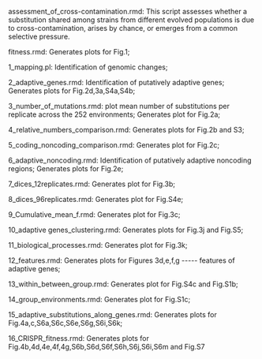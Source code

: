 assessment_of_cross-contamination.rmd: This script assesses whether a substitution shared among strains from different evolved populations is due to cross-contamination, arises by chance, or emerges from a common selective pressure.

fitness.rmd: Generates plots for Fig.1;

1_mapping.pl: Identification of genomic changes;

2_adaptive_genes.rmd: Identification of putatively adaptive genes; Generates plots for Fig.2d,3a,S4a,S4b;

3_number_of_mutations.rmd: plot mean number of substitutions per replicate across the 252 environments; Generates plot for Fig.2a;

4_relative_numbers_comparison.rmd: Generates plots for Fig.2b and S3;

5_coding_noncoding_comparison.rmd: Generates plot for Fig.2c;

6_adaptive_noncoding.rmd: Identification of putatively adaptive noncoding regions; Generates plots for Fig.2e;

7_dices_12replicates.rmd: Generates plot for Fig.3b;

8_dices_96replicates.rmd: Generates plot for Fig.S4e;

9_Cumulative_mean_f.rmd: Generates plot for Fig.3c;

10_adaptive genes_clustering.rmd: Generates plots for Fig.3j and Fig.S5;

11_biological_processes.rmd: Generates plot for Fig.3k;

12_features.rmd: Generates plots for Figures 3d,e,f,g ----- features of adaptive genes;

13_within_between_group.rmd: Generates plot for Fig.S4c and Fig.S1b;

14_group_environments.rmd: Generates plot for Fig.S1c;

15_adaptive_substitutions_along_genes.rmd: Generates plots for Fig.4a,c,S6a,S6c,S6e,S6g,S6i,S6k;

16_CRISPR_fitness.rmd: Generates plots for Fig.4b,4d,4e,4f,4g,S6b,S6d,S6f,S6h,S6j,S6i,S6m and Fig.S7
